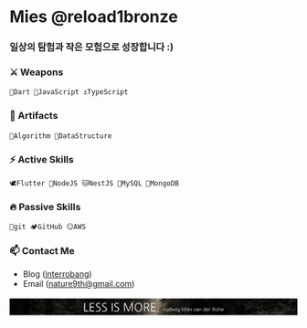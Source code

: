 # Mies @reload1bronze

### 일상의 탐험과 작은 모험으로 성장합니다 :)

### ⚔️ Weapons
```dart
🎯Dart 🐥JavaScript ⚓TypeScript  
```

### 🔮 Artifacts
```dart
🤔Algorithm 💬DataStructure
```

### ⚡ Active Skills
```dart
🕊️Flutter 🦕NodeJS 🐱NestJS 🐬MySQL 🍃MongoDB   
```

### 🔥 Passive Skills
```dart
🚩git 🏕️GitHub 😏AWS
```

### 📫 Contact Me
- Blog (<a href="https://bit.ly/3EYvpfh">interrobang</a>)
- Email (nature9th@gmail.com)

![less_is_more](./LessIsMore.png)
